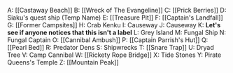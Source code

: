A: [[Castaway Beach]]
B: [[Wreck of The Evangeline]]
C: [[Prick Berries]]
D: Siaku's quest ship (Temp Name)
E: [[Treasure Pit]]
F: [[Captain's Landfall]]
G: [[Former Campsites]]
H: Crab Kenku
I: Causeway
J: Causeway
K: **Let's see if anyone notices that this isn't a label**
L: Grey Island
M: Fungal Ship
N: Fungal Captain
O: [[Cannibal Ambush]]
P: [[Captain Parrish's Hut]]
Q: [[Pearl Bed]]
R: Predator Dens
S: Shipwrecks
T: [[Snare Trap]]
U: Dryad Tree
V: Camp Cannibal
W: [[Rickety Rope Bridge]]
X: Tide Stones
Y: Pirate Queens's Temple
Z: [[Mountain Peak]]

